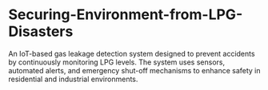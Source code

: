 # Securing-Environment-from-LPG-Disasters
An IoT-based gas leakage detection system designed to prevent accidents by continuously monitoring LPG levels. The system uses sensors, automated alerts, and emergency shut-off mechanisms to enhance safety in residential and industrial environments. 
